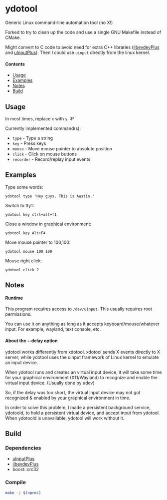 # ydotool
Generic Linux command-line automation tool (no X!)

Forked to try to clean up the code and use a single GNU Makefile instead of CMake.

Might convert to C code to avoid need for extra C++ libraries ([libevdevPlus] and [uInputPlus]).
Then I could use `uinput` directly from the linux kernel.

#### Contents
- [Usage](#usage)
- [Examples](#examples)
- [Notes](#notes)
- [Build](#build)

## Usage
In most times, replace `x` with `y`. :P

Currently implemented command(s):
- `type` - Type a string
- `key` - Press keys
- `mouse` - Move mouse pointer to absolute position
- `click` - Click on mouse buttons
- `recorder` - Record/replay input events

## Examples
Type some words:

    ydotool type 'Hey guys. This is Austin.'

Switch to tty1:

    ydotool key ctrl+alt+f1

Close a window in graphical environment:

    ydotool key Alt+F4

Move mouse pointer to 100,100:

    ydotool mouse 100 100

Mouse right click:

    ydotool click 2


## Notes
#### Runtime
This program requires access to `/dev/uinput`. This usually requires root permissions.

You can use it on anything as long as it accepts keyboard/mouse/whatever input. For example, wayland, text console, etc.

#### About the --delay option
ydotool works differently from xdotool. xdotool sends X events directly to X server, while ydotool uses the uinput framework of Linux kernel to emulate an input device.

When ydotool runs and creates an virtual input device, it will take some time for your graphical environment (X11/Wayland) to recognize and enable the virtual input device. (Usually done by udev)

So, if the delay was too short, the virtual input device may not got recognized & enabled by your graphical environment in time.

In order to solve this problem, I made a persistent background service, ydotoold, to hold a persistent virtual device, and accept input from ydotool. When ydotoold is unavailable, ydotool will work without it.

## Build
### Dependencies
- [uInputPlus]
- [libevdevPlus]
- boost::crc32

### Compile

```bash
make -j $(nproc)
```

<!-- Links -->
[uinputplus]: https://github.com/YukiWorkshop/libuInputPlus
[libevdevplus]: https://github.com/YukiWorkshop/libevdevPlus

